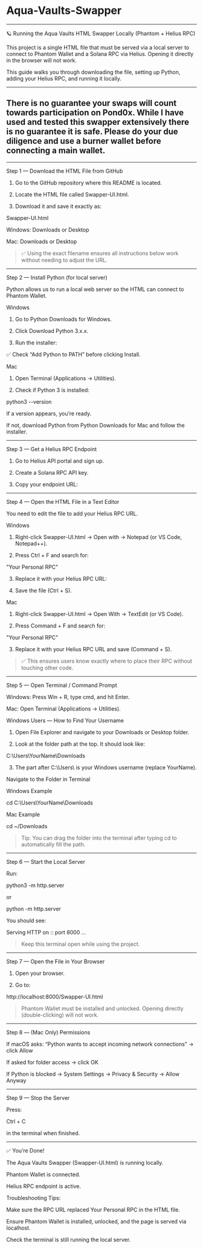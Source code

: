 # Aqua-Vaults-Swapper
---

🪐 Running the Aqua Vaults HTML Swapper Locally (Phantom + Helius RPC)

This project is a single HTML file that must be served via a local server to connect to Phantom Wallet and a Solana RPC via Helius. Opening it directly in the browser will not work.

This guide walks you through downloading the file, setting up Python, adding your Helius RPC, and running it locally.


---

## There is no guarantee your swaps will count towards participation on Pond0x. While I have used and tested this swapper extensively there is no guarantee it is safe. Please do your due diligence and use a burner wallet before connecting a main wallet.


---

Step 1 — Download the HTML File from GitHub

1. Go to the GitHub repository where this README is located.


2. Locate the HTML file called Swapper-UI.html.


3. Download it and save it exactly as:



Swapper-UI.html

Windows: Downloads or Desktop

Mac: Downloads or Desktop


> ✅ Using the exact filename ensures all instructions below work without needing to adjust the URL.




---

Step 2 — Install Python (for local server)

Python allows us to run a local web server so the HTML can connect to Phantom Wallet.

Windows

1. Go to Python Downloads for Windows.


2. Click Download Python 3.x.x.


3. Run the installer:

✅ Check “Add Python to PATH” before clicking Install.




Mac

1. Open Terminal (Applications → Utilities).


2. Check if Python 3 is installed:



python3 --version

If a version appears, you’re ready.

If not, download Python from Python Downloads for Mac and follow the installer.



---

Step 3 — Get a Helius RPC Endpoint

1. Go to Helius API portal and sign up.


2. Create a Solana RPC API key.


3. Copy your endpoint URL:


---

Step 4 — Open the HTML File in a Text Editor

You need to edit the file to add your Helius RPC URL.

Windows

1. Right-click Swapper-UI.html → Open with → Notepad (or VS Code, Notepad++).


2. Press Ctrl + F and search for:


"Your Personal RPC"


3. Replace it with your Helius RPC URL:


4. Save the file (Ctrl + S).



Mac

1. Right-click Swapper-UI.html → Open With → TextEdit (or VS Code).


2. Press Command + F and search for:


"Your Personal RPC"


3. Replace it with your Helius RPC URL and save (Command + S).



> ✅ This ensures users know exactly where to place their RPC without touching other code.




---

Step 5 — Open Terminal / Command Prompt

Windows: Press Win + R, type cmd, and hit Enter.

Mac: Open Terminal (Applications → Utilities).


Windows Users — How to Find Your Username

1. Open File Explorer and navigate to your Downloads or Desktop folder.


2. Look at the folder path at the top. It should look like:



C:\Users\YourName\Downloads


3. The part after C:\Users\ is your Windows username (replace YourName).



Navigate to the Folder in Terminal

Windows Example

cd C:\Users\YourName\Downloads

Mac Example

cd ~/Downloads

> Tip: You can drag the folder into the terminal after typing cd  to automatically fill the path.




---

Step 6 — Start the Local Server

Run:

python3 -m http.server

or

python -m http.server

You should see:

Serving HTTP on :: port 8000 ...

> Keep this terminal open while using the project.




---

Step 7 — Open the File in Your Browser

1. Open your browser.


2. Go to:



http://localhost:8000/Swapper-UI.html



> Phantom Wallet must be installed and unlocked. Opening directly (double-clicking) will not work.




---

Step 8 — (Mac Only) Permissions

If macOS asks: “Python wants to accept incoming network connections” → click Allow

If asked for folder access → click OK

If Python is blocked → System Settings → Privacy & Security → Allow Anyway



---

Step 9 — Stop the Server

Press:

Ctrl + C

in the terminal when finished.


---

✅ You’re Done!

The Aqua Vaults Swapper (Swapper-UI.html) is running locally.

Phantom Wallet is connected.

Helius RPC endpoint is active.


Troubleshooting Tips:

Make sure the RPC URL replaced Your Personal RPC in the HTML file.

Ensure Phantom Wallet is installed, unlocked, and the page is served via localhost.

Check the terminal is still running the local server.